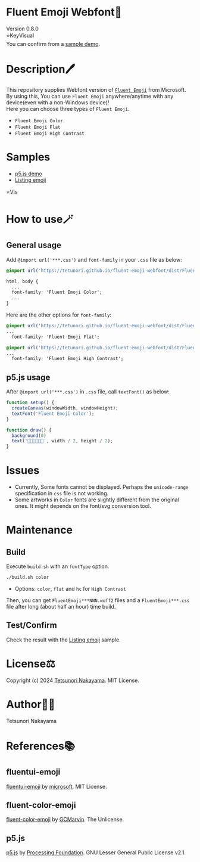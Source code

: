 # Fluent Emoji Webfont🤗
Version 0.8.0  
⭐KeyVisual  
You can confirm from a [sample demo](https://tetunori.github.io/fluent-emoji-webfont/sample/list/).

# Description🖊️
This repository supplies Webfont version of [`Fluent Emoji`](https://github.com/microsoft/fluentui-emoji) from Microsoft.  
By using this, You can use `Fluent Emoji` anywhere/anytime with any device(even with a non-Windows device)!  
Here you can choose three types of `Fluent Emoji`.
- `Fluent Emoji Color`
- `Fluent Emoji Flat`
- `Fluent Emoji High Contrast`

# Samples
- [p5.js demo](https://tetunori.github.io/fluent-emoji-webfont/sample/p5.js_usage)
- [Listing emoji](https://tetunori.github.io/fluent-emoji-webfont/sample/list)

⭐Vis

# How to use🪄
## General usage
Add `@import url('***.css')` and `font-family` in your `.css` file as below:

```css
@import url('https://tetunori.github.io/fluent-emoji-webfont/dist/FluentEmojiColor.css');

html, body {
  ...
  font-family: 'Fluent Emoji Color';
  ...
}
```

Here are the other options for `font-family`:
```css
@import url('https://tetunori.github.io/fluent-emoji-webfont/dist/FluentEmojiFlat.css');
...
  font-family: 'Fluent Emoji Flat';
```
```css
@import url('https://tetunori.github.io/fluent-emoji-webfont/dist/FluentEmojiHighContrast.css');
...
  font-family: 'Fluent Emoji High Contrast';
```

## p5.js usage
After `@import url('***.css')` in `.css` file, call `textFont()` as below:
```javascript
function setup() {
  createCanvas(windowWidth, windowHeight);
  textFont('Fluent Emoji Color');
}

function draw() {
  background(0)
  text('🐲🥳🎉👏🎊🍻', width / 2, height / 2);
}
```

# Issues
- Currently, Some fonts cannot be displayed. Perhaps the `unicode-range` specification in `css` file is not working.
- Some artworks in `Color` fonts are slightly different from the original ones. It might depends on the font/svg conversion tool. 

# Maintenance
## Build
Execute `build.sh` with an `fontType` option.
```bash
./build.sh color
```
* Options: `color`, `flat` and `hc` for `High Contrast`

Then, you can get `FluentEmoji***NNN.woff2` files and a `FluentEmoji***.css` file after long (about half an hour) time build.

## Test/Confirm
Check the result with the [Listing emoji](https://tetunori.github.io/fluent-emoji-webfont/sample/list) sample.


# License⚖️
Copyright (c) 2024 [Tetsunori Nakayama](https://github.com/tetunori). MIT License.

# Author🧙‍♂️
Tetsunori Nakayama

# References📚
## fluentui-emoji
[fluentui-emoji](https://github.com/microsoft/fluentui-emoji) by [microsoft](https://github.com/microsoft). MIT License.

## fluent-color-emoji
[fluent-color-emoji](https://github.com/GCMarvin/fluent-color-emoji) by [GCMarvin](https://github.com/GCMarvin). The Unlicense.

## p5.js
[p5.js](https://github.com/processing/p5.js) by [Processing Foundation](https://github.com/processing). GNU Lesser General Public License v2.1.


